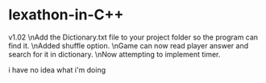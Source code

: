# lexathon-in-C++
v1.02
\nAdd the Dictionary.txt file to your project folder so the program can find it.
\nAdded shuffle option.
\nGame can now read player answer and search for it in dictionary.
\nNow attempting to implement timer.











































i have no idea what i'm doing
